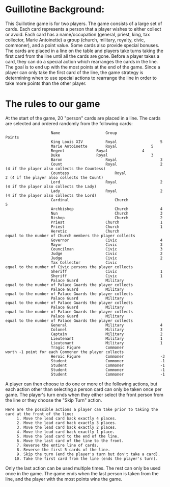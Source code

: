# Guillotine Background:
This Guillotine game is for two players. The game consists of a large set of cards. Each card represents a person that a player wishes to either collect or avoid. Each card has a name/occupation (general, priest, king, tax collector, Marie Antoinette) a group (church, military, royalty, civic, commoner), and a point value. Some cards also provide special bonuses. The cards are placed in a line on the table and players take turns taking the first card from the line until all the cards are gone. Before a player takes a card, they can do a special action which rearranges the cards in the line. The goal is to end up with the most points at the end of the game. Since a player can only take the first card of the line, the game strategy is determining when to use special actions to rearrange the line in order to take more points than the other player.

# The rules to our game
At the start of the game, 20 "person" cards are placed in a line. The cards are selected and ordered randomly from the following cards:

                        Name	                Group	              Points
                        King Louis XIV          Royal	                5
                        Marie Antoinette        Royal		        5
                        Regent		        Royal		        4
                        Duke		        Royal	                3
                        Baron	                Royal	                3
                        Count	                Royal	                2 (4 if the player also collects the Countess)
                        Countess	                Royal	                2 (4 if the player also collects the Count)
                        Lord	                Royal	                2 (4 if the player also collects the Lady)
                        Lady	                Royal	                2 (4 if the player also collects the Lord)
                        Cardinal	                Church	                5
                        Archbishop	                Church	            4
                        Nun	                        Church	            3
                        Bishop	                    Church	            2
                        Priest	                Church	                1
                        Priest	                Church	                1
                        Heretic	                Church	                equal to the number of Church members the player collects
                        Governor	            Civic	                4
                        Mayor	                Civic	                3
                        Councilman	            Civic	                3
                        Judge	                Civic	                2
                        Judge	                Civic	                2
                        Tax Collector	        Civic	                equal to the number of Civic persons the player collects
                        Sheriff	                Civic	                1
                        Sheriff	                Civic	                1
                        Palace Guard	        Military	            equal to the number of Palace Guards the player collects
                        Palace Guard	        Military	            equal to the number of Palace Guards the player collects
                        Palace Guard	        Military	            equal to the number of Palace Guards the player collects
                        Palace Guard	        Military	            equal to the number of Palace Guards the player collects
                        Palace Guard	        Military	            equal to the number of Palace Guards the player collects
                        General	                Military	            4
                        Colonel	                Military	            3
                        Captain		            Military	            2
                        Lieutenant	            Military	            1
                        Lieutenant	            Military	            1
                        Tragic Figure	        Commoner	            worth -1 point for each Commoner the player collects
                        Heroic Figure	        Commoner	            -3
                        Student		            Commoner	            -1
                        Student	                Commoner		        -1
                        Student		            Commoner	           	-1
                        Student		            Commoner	           	-1

A player can then choose to do one or more of the following actions, but each action other than selecting a person card can only be taken once per game. The player's turn ends when they either select the front person from the line or they choose the "Skip Turn" action.

    Here are the possible actions a player can take prior to taking the card at the front of the line:
         1. Move the lead card back exactly 4 places.
         2. Move the lead card back exactly 3 places.
         3. Move the lead card back exactly 2 places.
         4. Move the lead card back exactly 1 place.
         5. Move the lead card to the end of the line.
         6. Move the last card of the line to the front.
         7. Reverse the entire line of cards.
         8. Reverse the first 5 cards of the line.
         9. Skip the turn (end the player's turn but don't take a card).
        10. Take the first card from the line (ends the player's turn).

Only the last action can be used multiple times. The rest can only be used once in the game.
The game ends when the last person is taken from the line, and the player with the most points wins the game.


